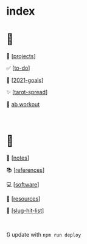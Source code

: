 # index

# 📝

💼 [[projects]]

✅ [[to-do]]

📆 [[2021-goals]]

✨ [[tarot-spread]] 

💪 [ab workout](https://www.youtube.com/watch?v=dJlFmxiL11s&t=13s)

<br/>

# 🧠

📓 [[notes]]

📚 [[references]]

💻 [[software]]

📖 [[resources]]

🐛 [[slug-hit-list]]

<br/>

🔃 update with `npm run deploy`

[//begin]: # "Autogenerated link references for markdown compatibility"
[projects]: projects "Projects"
[to-do]: to-do "To Do"
[2021-goals]: 2021-goals "2021 Goals"
[tarot-spread]: tarot-spread "Tarot Spread"
[notes]: notes "Notes"
[references]: references "References"
[software]: software "Software"
[resources]: resources "Resources"
[slug-hit-list]: slug-hit-list "Slug Hit List"
[//end]: # "Autogenerated link references"